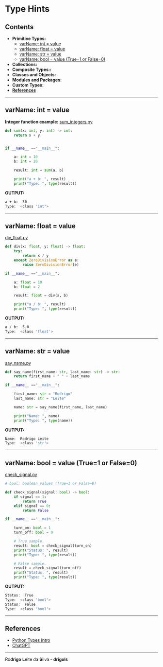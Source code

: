 # Type Hints

## Contents

 - **Primitive Types:**
    - [varName: int = value](#integers)
    - [varName: float = value](#floating-point)
    - [varName: str = value](#strings)
    - [varName: bool = value (True=1 or False=0)](#bool)
 - **Collections:**
 - **Composite Types::**
 - **Classes and Objects:**
 - **Modules and Packages:**
 - **Custom Types:**
 - [**References**](#references)

<!--- ( Primitive Types ) --->

---

<div id="integers"></div>

## varName: int = value

**Integer function example:**
[sum_integers.py](src/sum_integers.py)
```python
def sum(x: int, y: int) -> int:
    return x + y


if __name__ =="__main__":

    a: int = 10
    b: int = 20

    result: int = sum(a, b)

    print("a + b: ", result)
    print("Type: ", type(result))
```

**OUTPUT:**
```bash
a + b:  30
Type:  <class 'int'>
```

---

<div id="floating-point"></div>

## varName: float = value

[div_float.py](src/div_float.py)
```python
def div(x: float, y: float) -> float:
    try:
        return x / y
    except ZeroDivisionError as e:
        raise ZeroDivisionError(e)

if __name__ =="__main__":

    a: float = 10
    b: float = 2

    result: float = div(a, b)

    print("a / b: ", result)
    print("Type: ", type(result))
```

**OUTPUT:**
```bash
a / b:  5.0
Type:  <class 'float'>
```

---

<div id="strings"></div>

## varName: str = value

[say_name.py](src/say_name.py)
```python
def say_name(first_name: str, last_name: str) -> str:
    return first_name + " " + last_name

if __name__ =="__main__":

    first_name: str = "Rodrigo"
    last_name: str = "Leite"

    name: str = say_name(first_name, last_name)

    print("Name: ", name)
    print("Type: ", type(name))
```

**OUTPUT:**
```bash
Name:  Rodrigo Leite
Type:  <class 'str'>
```

---

<div id="bool"></div>

## varName: bool = value (True=1 or False=0)

[check_signal.py](src/check_signal.py)
```python
# bool: boolean values (True=1 or False=0)

def check_signal(signal: bool) -> bool:
    if signal == 1:
        return True
    elif signal == 0:
        return False

if __name__ =="__main__":

    turn_on: bool = 1
    turn_off: bool = 0

    # True sample.
    result: bool = check_signal(turn_on)
    print("Status: ", result)
    print("Type: ", type(result))

    # False sample.
    result = check_signal(turn_off)
    print("Status: ", result)
    print("Type: ", type(result))
```

**OUTPUT:**
```bash
Status:  True
Type:  <class 'bool'>
Status:  False
Type:  <class 'bool'>
```

<!--- ( References ) --->

---

<div id="references"></div>

## References

 - [Python Types Intro](https://fastapi.tiangolo.com/python-types/)
 - [ChatGPT](https://chat.openai.com/)

---

Ro**drigo** **L**eite da **S**ilva - **drigols**
